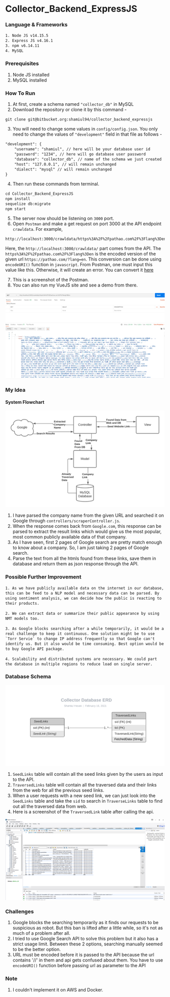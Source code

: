 # Collector_Backend_ExpressJS
### Language & Frameworks
```
1. Node JS v14.15.5
2. Express JS v4.16.1
3. npm v6.14.11
4. MySQL
```

### Prerequisites
1. Node JS installed
2. MySQL installed

### How To Run
1. At first, create a schema named `"collector_db"` in MySQL
2. Download the repository or clone it by this command - 
```
git clone git@bitbucket.org:shamiul94/collector_backend_expressjs
```
3. You will need to change some values in `config/config.json`. You only need to change the values of `"development"` field in that file as follows - 
```
"development": {
    "username": "shamiul", // here will be your database user id
    "password": "1234", // here will go database user password
    "database": "collector_db", // name of the schema we just created 
    "host": "127.0.0.1", // will remain unchanged
    "dialect": "mysql" // will remain unchanged
}
```
4. Then run these commands from terminal.
```
cd Collector_Backend_ExpressJS
npm install
sequelize db:migrate
npm start
```
5. The server now should be listening on `3000` port. 
6. Open `Postman` and make a get request on port 3000 at the API endpoint `crawldata`. For example, 
```
http://localhost:3000/crawldata/https%3A%2F%2Fpathao.com%2F%3Flang%3Den
``` 
Here, the `http://localhost:3000/crawldata/` part comes from the API. 
The `https%3A%2F%2Fpathao.com%2F%3Flang%3Den` is the encoded version of the given url `https://pathao.com/?lang=en`. This conversion can be done using `encodeURI()` function in `javascript`. From Postman, one must input this value like this. Otherwise, it will create an error. You can convert it [here](https://www.w3schools.com/jsref/jsref_encodeuri.asp)

7. This is a screenshot of the Postman. 
8. You can also run my VueJS site and see a demo from there. 

![postman screenshot](images/postman.PNG)

### My Idea
#### System Flowchart 
![Flowchart Image](images/flowchart.png)

1. I have parsed the company name from the given URL and searched it on Google through `controllers/scraperController.js`. 
2. When the response comes back from `Google.com`, this response can be parsed to extract the result links which would give us the most popular, most common publicly available data of that company. 
3. As I have seen, first 2 pages of Google search are pretty match enough to know about a company. So, I am just taking 2 pages of Google search. 
4. Parse the text from all the htmls found from these links, save them in database and return them as json response through the API. 


### Possible Further Improvement
```
1. As we have publicly available data on the internet in our database, this can be feed to a NLP model and necessary data can be parsed. By using sentiment analysis, we can decide how the public is reacting to their products. 

2. We can extract data or summarize their public appearance by using NMT models too. 

3. As Google blocks searching after a while temporarily, it would be a real challenge to keep it continuous. One solution might be to use `Torr Servie` to change IP address frequently so that Google can't identify us. But it also would be time consuming. Best option would be to buy Google API package. 

4. Scalability and distributed systems are necessary. We could part the database in multiple regions to reduce load on single server. 
```

### Database Schema
![Database Schema](images/erd.png)
1. `SeedLinks` table will contain all the seed links given by the users as input to the API. 
2. `TraversedLinks` table will contain all the traversed data and their links from the web for all the previous seed links. 
3. When a user requests with a new seed link, we can just look into the `SeedLinks` table and take the `sid` to search in `TraverseLinks` table to find out all the traversed data from web. 
4. Here is a screenshot of the `TraversedLink` table after calling the api.

![mysql](images/mysql.PNG)


### Challenges
1. Google blocks the searching temporarily as it finds our requests to be suspicious as robot. But this ban is lifted after a little while, so it's not as much of a problem after all. 
2. I tried to use Google Search API to solve this problem but it also has a strict usage limit. Between these 2 options, searching manually seemed to be the better option. 
3. URL must be encoded before it is passed to the API because the url contains '//' in them and api gets confused about them. You have to use `encodeURI()` function before passing url as parameter to the API

### Note
1. I couldn't implement it on AWS and Docker. 
